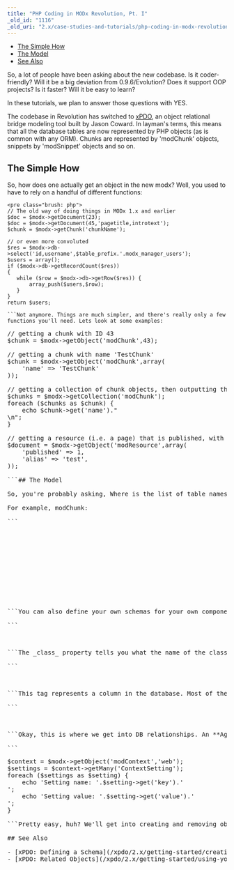 ```yaml
---
title: "PHP Coding in MODx Revolution, Pt. I"
_old_id: "1116"
_old_uri: "2.x/case-studies-and-tutorials/php-coding-in-modx-revolution,-pt.-i"
---
```


- [The Simple How](#PHPCodinginMODxRevolution%2CPt.I-TheSimpleHow)
- [The Model](#PHPCodinginMODxRevolution%2CPt.I-TheModel)
- [See Also](#PHPCodinginMODxRevolution%2CPt.I-SeeAlso)



So, a lot of people have been asking about the new codebase. Is it coder-friendly? Will it be a big deviation from 0.9.6/Evolution? Does it support OOP projects? Is it faster? Will it be easy to learn?

In these tutorials, we plan to answer those questions with YES.

The codebase in Revolution has switched to [xPDO](http://www.xpdo.org/ "xPDO Homepage"), an object relational bridge modeling tool built by Jason Coward. In layman's terms, this means that all the database tables are now represented by PHP objects (as is common with any ORM). Chunks are represented by 'modChunk' objects, snippets by 'modSnippet' objects and so on.

## The Simple How 

So, how does one actually get an object in the new modx? Well, you used to have to rely on a handful of different functions:

```
<pre class="brush: php">
// The old way of doing things in MODx 1.x and earlier
$doc = $modx->getDocument(23);
$doc = $modx->getDocument(45,'pagetitle,introtext');
$chunk = $modx->getChunk('chunkName');

// or even more convoluted
$res = $modx->db->select('id,username',$table_prefix.'.modx_manager_users');
$users = array();
if ($modx->db->getRecordCount($res))
{
   while ($row = $modx->db->getRow($res)) {
       array_push($users,$row);
   }
}
return $users;

```Not anymore. Things are much simpler, and there's really only a few functions you'll need. Lets look at some examples:

```
<pre class="brush: php">
// getting a chunk with ID 43
$chunk = $modx->getObject('modChunk',43);

// getting a chunk with name 'TestChunk'
$chunk = $modx->getObject('modChunk',array(
    'name' => 'TestChunk'
));

// getting a collection of chunk objects, then outputting their names
$chunks = $modx->getCollection('modChunk');
foreach ($chunks as $chunk) {
    echo $chunk->get('name')."<br />\n";
}

// getting a resource (i.e. a page) that is published, with a alias of 'test'
$document = $modx->getObject('modResource',array(
    'published' => 1,
    'alias' => 'test',
));

```## The Model 

So, you're probably asking, Where is the list of table names to object names map? It can be found in "core/model/schema/modx.mysql.schema.xml". (You'll note the 'mysql' - yes, this means that MODx will in the near future support other databases) From there you can view an XML representation of all the MODx DB tables.

For example, modChunk:

```
<pre class="brush: php">
<object class="modChunk" table="site_htmlsnippets" extends="modElement">
    <field key="name" dbtype="varchar" precision="50" phptype="string" null="false" default="" index="unique" />
    <field key="description" dbtype="varchar" precision="255" phptype="string" null="false" default="Chunk" />
    <field key="editor_type" dbtype="int" precision="11" phptype="integer" null="false" default="0" />
    <field key="category" dbtype="int" precision="11" phptype="integer" null="false" default="0" />
    <field key="cache_type" dbtype="tinyint" precision="1" phptype="integer" null="false" default="0" />
    <field key="snippet" dbtype="mediumtext" phptype="string" />
    <field key="locked" dbtype="tinyint" precision="1" attributes="unsigned" phptype="boolean" null="false" default="0" />
    <aggregate alias="Category" class="modCategory" key="id" local="category" foreign="id" cardinality="one" owner="foreign" />
</object>

```You can also define your own schemas for your own components and add them as packages - more on that in a future article. Lets go into the schema:

```
<pre class="brush: php">
<object class="modChunk" table="site_htmlsnippets" extends="modElement">

```The _class_ property tells you what the name of the class will be. The _table_ property shows the actual MySQL table, and _extends_ shows what object it extends. modElement is a base class for all Elements in MODx - snippets, modules, chunks, templates, etc.

```
<pre class="brush: php">
<field key="name" dbtype="varchar" precision="50" phptype="string" null="false" default="" index="unique" />

```This tag represents a column in the database. Most of these attributes are pretty straightforward.

```
<pre class="brush: php">
<aggregate alias="modCategory" class="modCategory" key="id" local="category" foreign="id" cardinality="one" owner="foreign" />

```Okay, this is where we get into DB relationships. An **Aggregate** relationship is a relationship where, in laymans terms, if you were to delete this chunk, it wouldn't delete the Category that it's related to. If it were a **Composite** relationship, it would. There is "dependence" in the Composite relationship that is related to the other object. For an example, let's get all the modContextSettings for a modContext:

```
<pre class="brush: php">
$context = $modx->getObject('modContext','web');
$settings = $context->getMany('ContextSetting');
foreach ($settings as $setting) {
    echo 'Setting name: '.$setting->get('key').' <br />';
    echo 'Setting value: '.$setting->get('value').' <br />';
}

```Pretty easy, huh? We'll get into creating and removing objects, as well as more complex queries, such as inner joins, limits, sorting and others, in the \[next article\].

## See Also 

- [xPDO: Defining a Schema](/xpdo/2.x/getting-started/creating-a-model-with-xpdo/defining-a-schema "Defining a Schema")
- [xPDO: Related Objects](/xpdo/2.x/getting-started/using-your-xpdo-model/working-with-related-objects "Working with Related Objects")